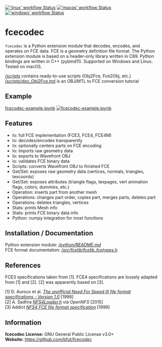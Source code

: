 <a title="'Python (Linux)' workflow Status" href="https://github.com/bfut/fcecodec/actions?query=workflow%3Alinux"><img alt="'linux' workflow Status" src="https://img.shields.io/github/workflow/status/bfut/fcecodec/linux?longCache=true&style=flat&label=Python%20&#40Linux&#41"></a>
<a title="'Python (macOS)' workflow Status" href="https://github.com/bfut/fcecodec/actions?query=workflow%3Amacos"><img alt="'macos' workflow Status" src="https://img.shields.io/github/workflow/status/bfut/fcecodec/macos?longCache=true&style=flat&label=Python%20&#40macOS&#41"></a>
<a title="'Python (Windows)' workflow Status" href="https://github.com/bfut/fcecodec/actions?query=workflow%3Awindows"><img alt="'windows' workflow Status" src="https://img.shields.io/github/workflow/status/bfut/fcecodec/windows?longCache=true&style=flat&label=Python%20&#40Windows&#41"></a>

# fcecodec
`fcecodec` is a Python extension module that decodes, encodes, and operates on
FCE data. FCE is a geometry definition file format.
The Python extension module is based on a header-only library written in C89.
Python bindings are written in C++ (pybind11). Supported on Windows and Linux.
Tested on macOS.

[/scripts](/scripts) contains ready-to-use scripts (Obj2Fce, Fce2Obj, etc.)<br/>
[/scripts/doc_Obj2Fce.md](/scripts/doc_Obj2Fce.md) is an OBJ/MTL to FCE
conversion tutorial

## Example
[fcecodec-example.ipynb](https://colab.research.google.com/github/bfut/notebooks/blob/main/fcecodec/fcecodec-example.ipynb)
[![fcecodec-example.ipynb](https://colab.research.google.com/assets/colab-badge.svg)](https://colab.research.google.com/github/bfut/notebooks/blob/main/fcecodec/fcecodec-example.ipynb)

## Features
* Io: full FCE implementation (FCE3, FCE4, FCE4M)
* Io: decodes/encodes transparently
* Io: optionally centers parts on FCE encoding
* Io: imports raw geometry data
* Io: exports to Wavefront OBJ
* Io: validates FCE binary data
* Scripts: converts Wavefront OBJ to finished FCE
* Get/Set: exposes raw geometry data (vertices, normals, triangles, texcoords)
* Get/Set: exposes attributes (triangle flags, texpages, vert animation flags, colors, dummies, etc.)
* Operation: inserts part from another mesh
* Operations: changes part order, copies part, merges parts, deletes part
* Operations: deletes triangles, vertices
* Stats: prints Mesh info
* Stats: prints FCE binary data info
* Python: numpy integration for most functions

## Installation / Documentation
Python extension module: [_/python/README.md_](/python/README.md)<br/>
FCE format documentation: [_/src/fcelib/fcelib_fcetypes.h_](/src/fcelib/fcelib_fcetypes.h)<br/>

## References
FCE3 specifications taken from [1].
FCE4 specifications are loosely adapted from [1] and [2].
[2] was apparently based on [3].

[1] D. Auroux et al. [_The unofficial Need For Speed III file format specifications - Version 1.0_](/references/unofficial_nfs3_file_specs_10.txt) [1998]<br/>
[2] A. Sadhra [_NFS4Loader.h_](/references/OpenNFS/NFS4Loader.h) via _OpenNFS_ [2015]<br/>
[3] Addict [_NFS4 FCE file format specification_](/references/nfs4_fce_spec_by_Addict.txt) [1999]<br/>

## Information
__fcecodec License:__ GNU General Public License v3.0+<br/>
__Website:__ <https://github.com/bfut/fcecodec>